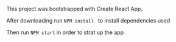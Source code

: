 This project was bootstrapped with Create React App.

After downloading run 
```NPM install ```
to install dependencies used

Then run
``` NPM start ```
in order to strat up the app
